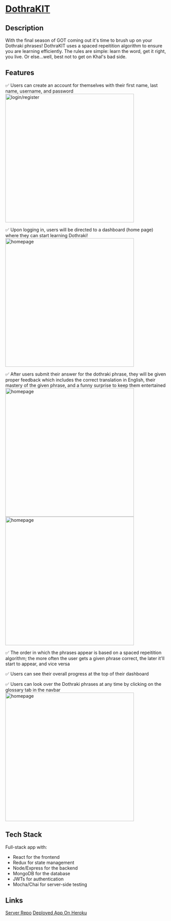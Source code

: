 # [DothraKIT](https://dothrakit.herokuapp.com/)

## Description 
With the final season of GOT coming out it's time to brush up on your Dothraki phrases! DothraKIT uses a spaced repeitition algorithm to ensure you are learning efficiently. The rules are simple: learn the word, get it right, you live. Or else...well, best not to get on Khal's bad side.

## Features
:white_check_mark: Users can create an account for themselves with their first name, last name, username, and password
<img src="https://imgur.com/9qGEExz" alt="login/register" width="400px" />

:white_check_mark: Upon logging in, users will be directed to a dashboard (home page) where they can start learning Dothraki!
<img src="https://imgur.com/35s48yu" alt="homepage" width="400px" />

:white_check_mark: After users submit their answer for the dothraki phrase, they will be given proper feedback which includes the correct translation in English, their mastery of the given phrase, and a funny surprise to keep them entertained
<img src="https://imgur.com/CrqYlh5" alt="homepage" width="400px" />
<img src="https://imgur.com/66TnGX6" alt="homepage" width="400px" />

:white_check_mark: The order in which the phrases appear is based on a spaced repeitition algorithm; the more often the user gets a given phrase correct, the later it'll start to appear, and vice versa

:white_check_mark: Users can see their overall progress at the top of their dashboard

:white_check_mark: Users can look over the Dothraki phrases at any time by clicking on the glossary tab in the navbar 
<img src="https://imgur.com/aq6C24l" alt="homepage" width="400px" />

## Tech Stack 
Full-stack app with:
- React for the frontend
- Redux for state management
- Node/Express for the backend
- MongoDB for the database
- JWTs for authentication
- Mocha/Chai for server-side testing

## Links
[Server Repo](https://github.com/thinkful-ei26/DothraKIT-Server-Nikkie-Sam)
[Deployed App On Heroku](https://dothrakit.herokuapp.com/)